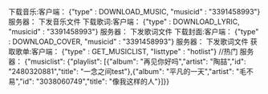 下载音乐:客户端： {"type" : DOWNLOAD_MUSIC, "musicid" : "3391458993"} 
		服务器： 下发音乐文件
下载歌词:客户端： {"type" : DOWNLOAD_LYRIC, "musicid" : "3391458993"} 
		服务器： 下发歌词文件
下载封面:客户端： {"type" : DOWNLOAD_COVER, "musicid" : "3391458993"} 
		服务器： 下发歌词文件
获取歌单:客户端： {"type" : GET_MUSICLIST, "listtype" : "hotlist"} //热门
		服务器： {"musiclist": {"playlist": [{"album": "再见你好吗","artist": "陶喆","id": "2480320881","title": "一念之间test"},{"album": "平凡的一天","artist": "毛不易","id": "3038060749","title": "像我这样的人"}]}}


